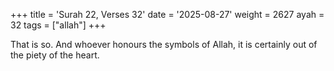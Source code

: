 +++
title = 'Surah 22, Verses 32'
date = '2025-08-27'
weight = 2627
ayah = 32
tags = ["allah"]
+++

That is so. And whoever honours the symbols of Allah, it is certainly out of the piety of the heart.